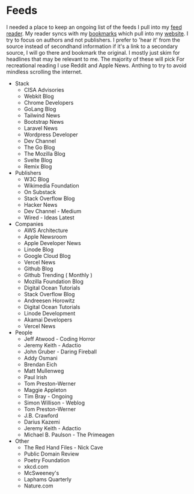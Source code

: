 # Feeds

I needed a place to keep an ongoing list of the feeds I pull into my [feed reader](/docs/host/Miniflux). My reader syncs with my [bookmarks](/docs/host/Shaarli) which pull into my [website](https://davidawindham.com/desk). I try to focus on authors and not publishers. I prefer to 'hear it' from the source instead of secondhand information if it's a link to a secondary source, I will go there and bookmark the original. I mostly just skim for headlines that may be relevant to me. The majority of these will pick For recreational reading I use Reddit and Apple News. Anthing to try to avoid mindless scrolling the internet.

- Stack
  - CISA Advisories
  - Webkit Blog
  - Chrome Developers
  - GoLang Blog
  - Tailwind News
  - Bootstrap News
  - Laravel News
  - Wordpress Developer
  - Dev Channel
  - The Go Blog
  - The Mozilla Blog
  - Svelte Blog
  - Remix Blog
- Publishers
  - W3C Blog
  - Wikimedia Foundation
  - On Substack
  - Stack Overflow Blog
  - Hacker News 
  - Dev Channel - Medium
  - Wired - Ideas Latest
- Companies 
  - AWS Architecture
  - Apple Newsroom
  - Apple Developer News
  - Linode Blog
  - Google Cloud Blog
  - Vercel News
  - Github Blog
  - Github Trending ( Monthly )
  - Mozilla Foundation Blog
  - Digital Ocean Tutorials
  - Stack Overflow Blog
  - Andreesen Horowitz
  - Digital Ocean Tutorials
  - Linode Development
  - Akamai Developers
  - Vercel News
- People
  - Jeff Atwood - Coding Horror
  - Jeremy Keith - Adactio
  - John Gruber - Daring Fireball
  - Addy Osmani
  - Brendan Eich
  - Matt Mullenweg
  - Paul Irish
  - Tom Preston-Werner
  - Maggie Appleton
  - Tim Bray - Ongoing
  - Simon Willison - Weblog
  - Tom Preston-Werner
  - J.B. Crawford
  - Darius Kazemi
  - Jeremy Keith - Adactio
  - Michael B. Paulson - The Primeagen
- Other
  - The Red Hand Files - Nick Cave
  - Public Domain Review
  - Poetry Foundation 
  - xkcd.com 
  - McSweeney's
  - Laphams Quarterly
  - Nature.com